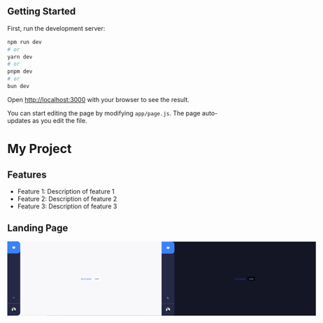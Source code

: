 ## Getting Started

First, run the development server:

```bash
npm run dev
# or
yarn dev
# or
pnpm dev
# or
bun dev
```

Open [http://localhost:3000](http://localhost:3000) with your browser to see the result.

You can start editing the page by modifying `app/page.js`. The page auto-updates as you edit the file.

# My Project

## Features

-   Feature 1: Description of feature 1
-   Feature 2: Description of feature 2
-   Feature 3: Description of feature 3

## Landing Page

<div style="display: flex;  justify-content: space-between;">
  <img src="images/light-mode.PNG" alt="Light Mode" style="width: 70%;" />
  <img src="images/dark-mode.PNG" alt="Dark Mode" style="width: 70%;" />
</div>
